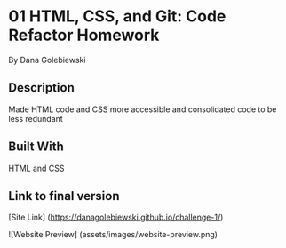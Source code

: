 # 01 HTML, CSS, and Git: Code Refactor Homework 
By Dana Golebiewski

## Description 
Made HTML code and CSS more accessible and consolidated code to be less redundant 

## Built With 
HTML and CSS 

## Link to final version 

[Site Link]
(https://danagolebiewski.github.io/challenge-1/)

![Website Preview] 
(assets/images/website-preview.png)
